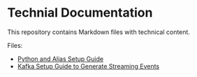 # Technial Documentation

This repository contains Markdown files with technical content.

Files:

- [Python and Alias Setup Guide](/python-setup.md)
- [Kafka Setup Guide to Generate Streaming Events](/kafka-setup.md)